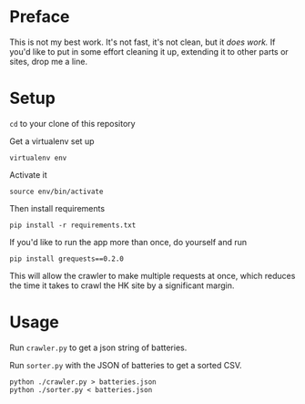 # Preface

This is not my best work. It's not fast, it's not clean, but it *does work.*
If you'd like to put in some effort cleaning it up, extending it to other
parts or sites, drop me a line.

# Setup

`cd` to your clone of this repository

Get a virtualenv set up

    virtualenv env

Activate it

    source env/bin/activate

Then install requirements

    pip install -r requirements.txt

If you'd like to run the app more than once, do yourself and run

    pip install grequests==0.2.0

This will allow the crawler to make multiple requests at once, which reduces
the time it takes to crawl the HK site by a significant margin.

# Usage

Run `crawler.py` to get a json string of batteries.

Run `sorter.py` with the JSON of batteries to get a sorted CSV.

    python ./crawler.py > batteries.json
    python ./sorter.py < batteries.json

